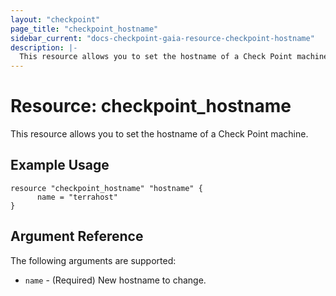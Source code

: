 ```yaml
---
layout: "checkpoint"
page_title: "checkpoint_hostname"
sidebar_current: "docs-checkpoint-gaia-resource-checkpoint-hostname"
description: |-
  This resource allows you to set the hostname of a Check Point machine.
---
```


# Resource: checkpoint_hostname

This resource allows you to set the hostname of a Check Point machine.

## Example Usage


```hcl
resource "checkpoint_hostname" "hostname" {
      name = "terrahost"
}
```

## Argument Reference

The following arguments are supported:

* `name` - (Required) New hostname to change.














